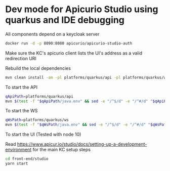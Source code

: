 # Dev mode for Apicurio Studio using quarkus and IDE debugging

All components depend on a keycloak server
```bash
docker run -d -p 8090:8080 apicurio/apicurio-studio-auth
```
Make sure the KC's apicurio client lists the UI's address as a valid redirection URI

Rebuild the local dependencies

```bash
mvn clean install -am -pl platforms/quarkus/api -pl platforms/quarkus/ws
```

To start the API
```bash
qApiPath=platforms/quarkus/api
mvn $(test -f "$qApiPath/java.env" && sed -e "/^$/d" -e "/^#/d" "$qApiPath/java.env" | xargs -r -n1 printf "-D%s ") -f $qApiPath/pom.xml quarkus:dev
```

To start the WS
```bash
qWsPath=platforms/quarkus/ws
mvn $(test -f "$qWsPath/java.env" && sed -e "/^$/d" -e "/^#/d" "$qWsPath/java.env" | xargs -r -n1 printf "-D%s ") -f $qWsPath/pom.xml quarkus:dev
```

To start the UI (Tested with node 10)

Read https://www.apicur.io/studio/docs/setting-up-a-development-environment for the main KC setup steps
```bash
cd front-end/studio
yarn start
```